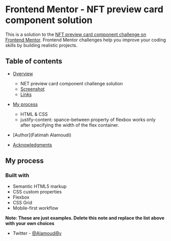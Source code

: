 # Frontend Mentor - NFT preview card component solution

This is a solution to the [NFT preview card component challenge on Frontend Mentor](https://www.frontendmentor.io/challenges/nft-preview-card-component-SbdUL_w0U). Frontend Mentor challenges help you improve your coding skills by building realistic projects. 

## Table of contents

- [Overview](#overview)
  - NET preview card component challenge solution
  - [Screenshot](#screenshot)
  - [Links](#links)
- [My process](#my-process)
  - HTML & CSS
  - justify-content: spance-between property of flexbox works only after specifying the width of the flex container.  

- [Author](Fatimah Alamoudi)
- [Acknowledgments](#acknowledgments)



## My process

### Built with

- Semantic HTML5 markup
- CSS custom properties
- Flexbox
- CSS Grid
- Mobile-first workflow


**Note: These are just examples. Delete this note and replace the list above with your own choices**



- Twitter - [@AlamoudiBy](https://twitter.com/AlamoudiBy)




